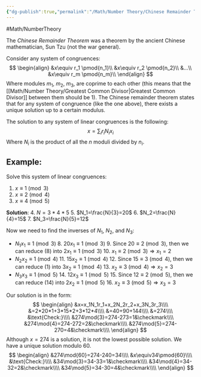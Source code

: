 ```yaml
---
{"dg-publish":true,"permalink":"/Math/Number Theory/Chinese Remainder Theorem/","created":"2024-10-17T01:23:42.560-04:00","updated":"2024-11-10T21:03:44.835-05:00"}
---
```



#Math/NumberTheory 

The *Chinese Remainder Theorem* was a theorem by the ancient Chinese mathematician, Sun Tzu (not the war general).

Consider any system of congruences:
$$
\begin{align}
&x\equiv r_1 \pmod{n_1}\\
&x\equiv r_2 \pmod{n_2}\\
&...\\
&x\equiv r_m \pmod{n_m}\\
\end{align}
$$
Where modules $m_1$, $m_2$, $m_3$, are coprime to each other (this means that the [[Math/Number Theory/Greatest Common Divisor\|Greatest Common Divisor]] between them should be $1$). The Chinese remainder theorem states that for any system of congruence (like the one above), there exists a unique solution up to a certain modulus.

The solution to any system of linear congruences is the following:
$$
x=\sum_{i}{r_iN_ix_i}
$$
Where $N_i$ is the product of all the $n$ moduli divided by $n_i$.
## Example:

Solve this system of linear congruences:
1. $x\equiv1\pmod{3}$
2. $x\equiv2\pmod{4}$
3. $x\equiv4\pmod{5}$

**Solution**:
4. $N=3*4*5$
5. $N_1=\frac{N}{3}=20$
6. $N_2=\frac{N}{4}=15$
7. $N_3=\frac{N}{5}=12$

Now we need to find the inverses of $N_1$, $N_2$, and $N_3$:
- $N_1x_1\equiv1\pmod{3}$
	8. $20x_1\equiv1\pmod{3}$
	9. Since $20\equiv2\pmod{3}$, then we can reduce (8) into $2x_1\equiv1\pmod{3}$
	10. $x_1\equiv2\pmod{3}\Rightarrow x_1=2$
- $N_2x_2\equiv1\pmod{4}$
	11. $15x_2\equiv1\pmod{4}$
	12. Since $15\equiv3\pmod{4}$, then we can reduce (1) into $3x_2\equiv1\pmod{4}$
	13.  $x_2\equiv 3\pmod{4}\Rightarrow x_2=3$
- $N_3x_3\equiv1\pmod{5}$
	14. $12x_3\equiv1\pmod{5}$
	15. Since $12\equiv2\pmod{5}$, then we can reduce (14) into $2x_2\equiv1\pmod{5}$
	16. $x_2\equiv3\pmod{5} \Rightarrow x_3=3$

Our solution is in the form:
$$
\begin{align}
&x=x_1N_1r_1+x_2N_2r_2+x_3N_3r_3\\\\
&=2*20*1+3*15*2+3*12*4\\\\
&=40+90+144\\\\
&=274\\\\
&\text{Check:}\\\\
&274\mod{3}=274-273=1&\checkmark\\\\
&274\mod{4}=274-272=2&\checkmark\\\\
&274\mod{5}=274-270=4&\checkmark\\\\
\end{align}
$$
Although $x=274$ is a solution, it is not the lowest possible solution. We have a unique solution modulo 60.
$$
\begin{align}
&274\mod{60}=274-240=34\\\\
&x\equiv34\pmod{60}\\\\
&\text{Check:}\\\\
&34\mod{3}=34-33=1&\checkmark\\\\
&34\mod{4}=34-32=2&\checkmark\\\\
&34\mod{5}=34-30=4&\checkmark\\\\
\end{align}
$$